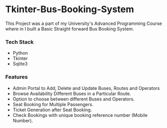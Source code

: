 # Tkinter-Bus-Booking-System

This Project was a part of my University's Advanced Programming Course where in I built a Basic Straight forward Bus Booking System.

### Tech Stack
- Python 
- Tkinter
- Sqlite3

### Features
- Admin Portal to Add, Delete and Update Buses, Routes and Operators
- Browse Availability Different Buses in a Particular Route.
- Option to choose between different Buses and Operators.
- Seat Booking for Multiple Passengers.
- Ticket Generation after Seat Booking.
- Check Bookings with unique booking reference number (Mobile Number).
